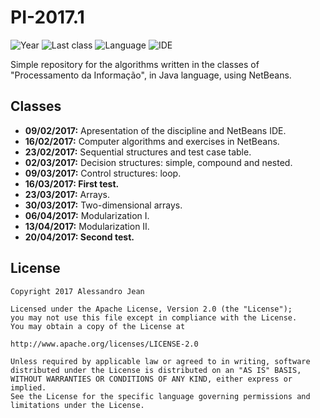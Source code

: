 # PI-2017.1
![Year](https://img.shields.io/badge/year-2017.1-blue.svg) ![Last class](https://img.shields.io/badge/last_class-2017.04.13-green.svg) ![Language](https://img.shields.io/badge/language-Java-yellow.svg) ![IDE](https://img.shields.io/badge/IDE-NetBeans-orange.svg)

Simple repository for the algorithms written in the classes of "Processamento da Informação", in Java language, using NetBeans.

## Classes
- **09/02/2017:** Apresentation of the discipline and NetBeans IDE.
- **16/02/2017:** Computer algorithms and exercises in NetBeans.
- **23/02/2017:** Sequential structures and test case table.
- **02/03/2017:** Decision structures: simple, compound and nested.
- **09/03/2017:** Control structures: loop.
- **16/03/2017: First test.**
- **23/03/2017:** Arrays.
- **30/03/2017:** Two-dimensional arrays.
- **06/04/2017:** Modularization I.
- **13/04/2017:** Modularization II.
- **20/04/2017: Second test.**

## License

    Copyright 2017 Alessandro Jean

    Licensed under the Apache License, Version 2.0 (the "License");
    you may not use this file except in compliance with the License.
    You may obtain a copy of the License at

    http://www.apache.org/licenses/LICENSE-2.0

    Unless required by applicable law or agreed to in writing, software
    distributed under the License is distributed on an "AS IS" BASIS,
    WITHOUT WARRANTIES OR CONDITIONS OF ANY KIND, either express or implied.
    See the License for the specific language governing permissions and
    limitations under the License.
